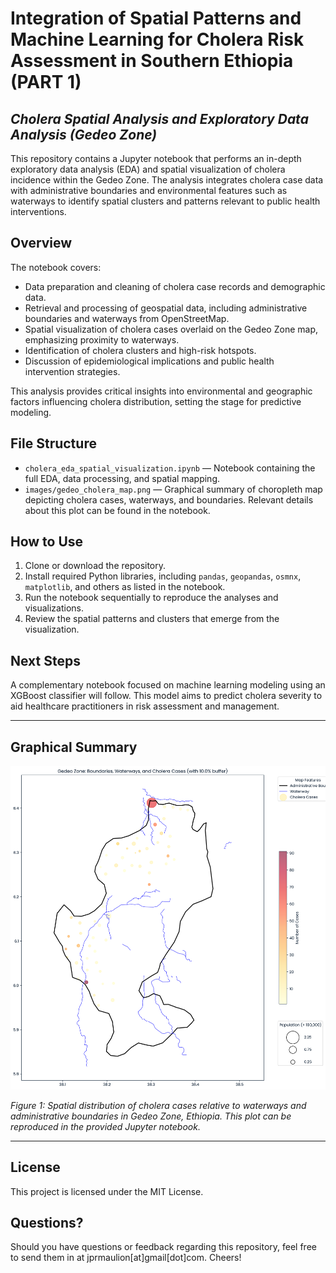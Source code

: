 # Integration of Spatial Patterns and Machine Learning for Cholera Risk Assessment in Southern Ethiopia (PART 1)
## _Cholera Spatial Analysis and Exploratory Data Analysis (Gedeo Zone)_

This repository contains a Jupyter notebook that performs an in-depth exploratory data analysis (EDA) and spatial visualization of cholera incidence within the Gedeo Zone. The analysis integrates cholera case data with administrative boundaries and environmental features such as waterways to identify spatial clusters and patterns relevant to public health interventions.

## Overview

The notebook covers:
- Data preparation and cleaning of cholera case records and demographic data.
- Retrieval and processing of geospatial data, including administrative boundaries and waterways from OpenStreetMap.
- Spatial visualization of cholera cases overlaid on the Gedeo Zone map, emphasizing proximity to waterways.
- Identification of cholera clusters and high-risk hotspots.
- Discussion of epidemiological implications and public health intervention strategies.

This analysis provides critical insights into environmental and geographic factors influencing cholera distribution, setting the stage for predictive modeling.

## File Structure

- `cholera_eda_spatial_visualization.ipynb` — Notebook containing the full EDA, data processing, and spatial mapping.
- `images/gedeo_cholera_map.png` — Graphical summary of choropleth map depicting cholera cases, waterways, and boundaries. Relevant details about this plot can be found in the notebook.

## How to Use

1. Clone or download the repository.
2. Install required Python libraries, including `pandas`, `geopandas`, `osmnx`, `matplotlib`, and others as listed in the notebook.
3. Run the notebook sequentially to reproduce the analyses and visualizations.
4. Review the spatial patterns and clusters that emerge from the visualization.


## Next Steps

A complementary notebook focused on machine learning modeling using an XGBoost classifier will follow. This model aims to predict cholera severity to aid healthcare practitioners in risk assessment and management.


---

## Graphical Summary

![Gedeo Zone: Boundaries, Waterways, and Cholera Cases (with 10% buffer)](results/gedeo_cholera_map.png)

*Figure 1: Spatial distribution of cholera cases relative to waterways and administrative boundaries in Gedeo Zone, Ethiopia. This plot can be reproduced in the provided Jupyter notebook.*

---

## License

This project is licensed under the MIT License.


## Questions?
Should you have questions or feedback regarding this repository, feel free to send them in at jprmaulion[at]gmail[dot]com. Cheers!
